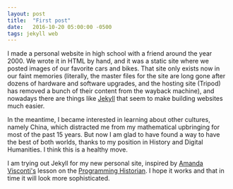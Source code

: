 ```yaml
---
layout: post
title:  "First post"
date:   2016-10-20 05:00:00 -0500
tags: jekyll web
---
```

I made a personal website in high school with a friend around the year 2000. We wrote it in HTML by hand, and it was a static site where we posted images of our favorite cars and bikes. That site only exists now in our faint memories (literally, the master files for the site are long gone after dozens of hardware and software upgrades, and the hosting site (Tripod) has removed a bunch of their content from the wayback machine), and nowadays there are things like [Jekyll][1] that seem to make building websites much easier.

In the meantime, I became interested in learning about other cultures, namely China, which distracted me from my mathematical upbringing for most of the past 15 years. But now I am glad to have found a way to have the best of both worlds, thanks to my position in History and Digital Humanities. I think this is a healthy move.

I am trying out Jekyll for my new personal site, inspired by [Amanda Visconti's][2] lesson on the [Programming Historian][3]. I hope it works and that in time it will look more sophisticated. 

[1]: https://jekyllrb.com/
[2]: http://literaturegeek.com/
[3]: http://programminghistorian.org/